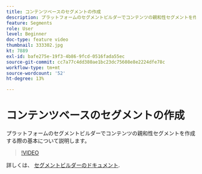```yaml
---
title: コンテンツベースのセグメントの作成
description: プラットフォームのセグメントビルダーでコンテンツの親和性セグメントを作成する際の基本について説明します。
feature: Segments
role: User
level: Beginner
doc-type: feature video
thumbnail: 333302.jpg
kt: 7889
exl-id: bafe275e-19f3-4b86-9fcd-0516fada55ec
source-git-commit: cc7a77c4dd380ae1bc23dc75608e8e2224dfe78c
workflow-type: tm+mt
source-wordcount: '52'
ht-degree: 13%

---
```


# コンテンツベースのセグメントの作成

プラットフォームのセグメントビルダーでコンテンツの親和性セグメントを作成する際の基本について説明します。

>[!VIDEO](https://video.tv.adobe.com/v/333302/?quality=12&learn=on)

詳しくは、 [セグメントビルダーのドキュメント](https://experienceleague.adobe.com/docs/experience-platform/segmentation/ui/segment-builder.html?lang=ja).